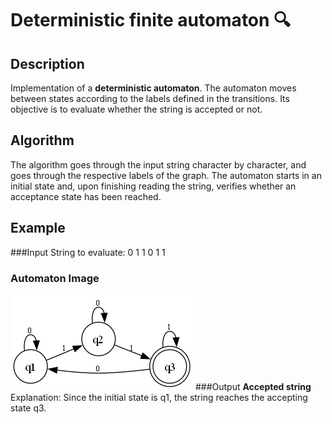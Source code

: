 # Deterministic finite automaton 🔍

## Description
Implementation of a **deterministic automaton**.
The automaton moves between states according to the labels defined in the transitions.
Its objective is to evaluate whether the string is accepted or not.

## Algorithm
The algorithm goes through the input string character by character, and goes through the respective labels of the graph.
The automaton starts in an initial state and, upon finishing reading the string, verifies whether an acceptance state has been reached.

## Example
###Input
String to evaluate: 0 1 1 0 1 1
### Automaton Image
![Automaton Diagram](example.png)
###Output
**Accepted string**
Explanation: Since the initial state is q1, the string reaches the accepting state q3.

